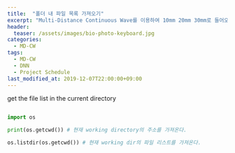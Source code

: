 ```yaml
---
title:  "폴더 내 파일 목록 가져오기"
excerpt: "Multi-Distance Continuous Wave를 이용하여 10mm 20mm 30mm로 들어오는 Reflectance 값을 통해서 mua, mus를 구하자."
header:
  teaser: /assets/images/bio-photo-keyboard.jpg
categories:
  - MD-CW
tags:
  - MD-CW
  - DNN
  - Project Schedule
last_modified_at: 2019-12-07T22:00:00+09:00
---
```


get the file list in the current directory

```python

import os

print(os.getcwd()) # 현재 working directory의 주소를 가져온다.

os.listdir(os.getcwd()) # 현재 working dir의 파일 리스트를 가져온다.

```
<!--stackedit_data:
eyJoaXN0b3J5IjpbLTEwMzk0MTkzODBdfQ==
-->